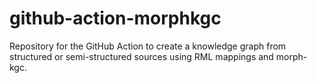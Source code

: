 # github-action-morphkgc
Repository for the GitHub Action to create a knowledge graph from structured or semi-structured sources using RML mappings and morph-kgc. 
    